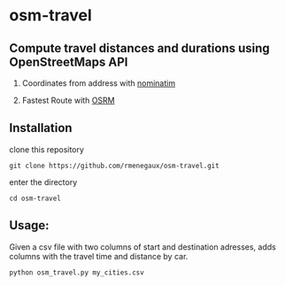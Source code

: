 # osm-travel
    
Compute travel distances and durations using OpenStreetMaps API
----
1) Coordinates from address with [nominatim](https://nominatim.org/release-docs/develop/api/Overview/)

2) Fastest Route with [OSRM](https://github.com/Project-OSRM/osrm-backend/blob/master/docs/http.md)

Installation
------------

clone this repository

    git clone https://github.com/rmenegaux/osm-travel.git
    
enter the directory

    cd osm-travel
    
Usage:
------

Given a csv file with two columns of start and destination adresses, adds columns with the travel time and distance by car.

    python osm_travel.py my_cities.csv
    
   
